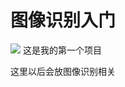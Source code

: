 # 图像识别入门

![](https://img.shields.io/badge/%E6%B5%8B%E8%AF%95%E6%95%B0%E6%8D%AE%E5%BA%93-%E6%97%A5%E5%B8%B8%20%7C%20%E6%B5%8B%E8%AF%95%20%7C%20%E8%87%AA%E5%B7%B1%E7%9C%8B-brightgreen.svg)
这是我的第一个项目


这里以后会放图像识别相关
